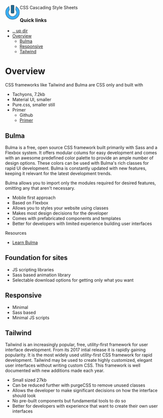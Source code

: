 <img align="left" width="48" height="48" src="../../../data/images/logo_256x256.png"> CSS
Cascading Style Sheets

### Quick links
* [.. up dir](..)
* [Overview](#overview)
  * [Bulma](#bulma)
  * [Responsive](#responsive)
  * [Tailwind](#tailwind)

# Overview
CSS frameworks like Tailwind and Bulma are CSS only and built with 

* Tachyons, 7.2kb
* Material UI, smaller
* Pure.css, smaller still
* Primer
  * Github
  * [Primer](https://primer.style/)

## Bulma
Bulma is a free, open source CSS framework built primarily with Sass and a Flexbox system. It offers 
modular colums for easy development and comes with an awesome predefined color palette to provide an 
ample number of design options. These colors can be used with Bulma's rich classes for rapid UI 
development. Bulma is constantly updated with new features, keeping it relevant for the latest 
development trends.

Bulma allows you to import only the modules required for desired features, omitting any that aren't 
necessary.

* Mobile first approach
* Based on Flexbox
* Allows you to styles your website using classes
* Makes most design decisions for the developer
* Comes with prefabricated components and templates
* Better for developers with limited experience building user interfaces

Resources
* [Learn Bulma](https://www.youtube.com/watch?v=LBzZLzu2GKo)

## Foundation for sites

* JS scripting libraries
* Sass based animation library
* Selectable download options for getting only what you want

## Responsive

* Minimal
* Sass based
* Minimal JS scripts

## Tailwind
Tailwind is an increasingly popular, free, utility-first framework for user interface development. 
From its 2017 intial release it is rapidly gaining popularity. It is the most widely used 
utility-first CSS framework for rapid development. Tailwind may be used to create highly customized, 
elegant user interfaces without writing custom CSS. This framework is well documented with new 
additions made each year.

* Small sized 27kb
* Can be reduced further with purgeCSS to remove unused classes
* Allows the developer to make significant decisions on how the interface should look
* No pre-built components but fundamental tools to do so
* Better for developers with experience that want to create their own user interfaces

<!-- 
vim: ts=2:sw=2:sts=2
-->
